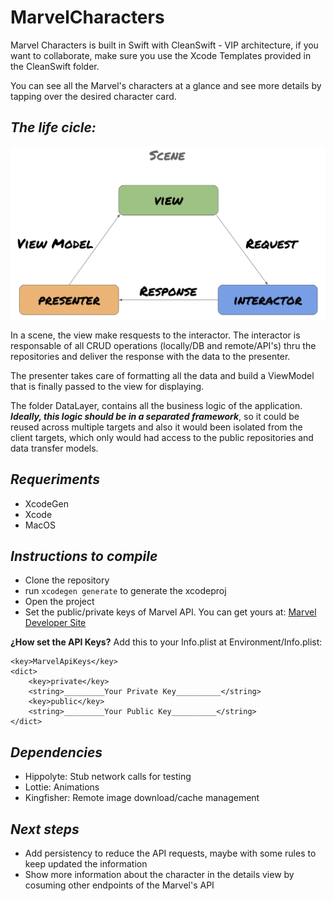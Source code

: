 # MarvelCharacters

Marvel Characters is built in Swift with CleanSwift - VIP architecture, if you want to collaborate, make sure you use the Xcode Templates provided in the CleanSwift folder.

You can see all the Marvel's characters at a glance and see more details by tapping over the desired character card.

## *The life cicle:*
![MacDown Screenshot](./Images/clean.png)

In a scene, the view make resquests to the interactor. The interactor is responsable of all CRUD operations (locally/DB and remote/API's) thru the repositories and deliver the response with the data to the presenter.

The presenter takes care of formatting all the data and build a ViewModel that is finally passed to the view for displaying.

The folder DataLayer, contains all the business logic of the application. ***Ideally, this logic should be in a separated framework***, so it could be reused across multiple targets and also it would been isolated from the client targets, which only would had access to the public repositories and data transfer models.

## _Requeriments_
- XcodeGen
- Xcode
- MacOS

## _Instructions to compile_
- Clone the repository
- run ```xcodegen generate``` to generate the xcodeproj
- Open the project
- Set the public/private keys of Marvel API. You can get yours at: [Marvel Developer Site](https://developer.marvel.com/account)

**¿How set the API Keys?** Add this to your Info.plist at Environment/Info.plist:
```
<key>MarvelApiKeys</key>
<dict>
	<key>private</key>
	<string>_________Your Private Key__________</string>
	<key>public</key>
	<string>_________Your Public Key__________</string>
</dict>
```

## _Dependencies_
- Hippolyte: Stub network calls for testing
- Lottie: Animations
- Kingfisher: Remote image download/cache management

## _Next steps_
- Add persistency to reduce the API requests, maybe with some rules to keep updated the information
- Show more information about the character in the details view by cosuming other endpoints of the Marvel's API
